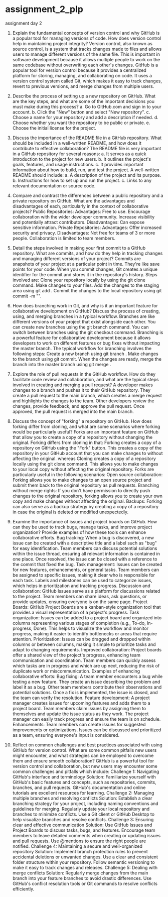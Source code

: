 # assignment_2_plp
assignment day 2

1. Explain the fundamental concepts of version control and why GitHub is a popular tool for managing versions of code. How does version control help in maintaining project integrity? 
Version control, also known as source control, is a system that tracks changes made to files and allows users to manage different versions of the same file. This is important in software development because it allows multiple people to work on the same codebase without overwriting each other's changes.
GitHub is a popular tool for version control because it provides a centralized platform for storing, managing, and collaborating on code. It uses a version control system called Git, which makes it easy to track changes, revert to previous versions, and merge changes from multiple users.

2. Describe the process of setting up a new repository on GitHub. What are the key steps, and what are some of the important decisions you must make during this process?
    a. Go to GitHub.com and sign in to your account.
    b. Click the "New" button and select "New repository".
    c. Choose a name for your repository and add a description if needed.
    d. Choose whether you want the repository to be public or private.
    e. Choose the initial license for the project.

3. Discuss the importance of the README file in a GitHub repository. What should be included in a well-written README, and how does it contribute to effective collaboration?
    The README file is very important in a GitHub repository for several reasons:
      a. It serves as a quick introduction to the project for new users.
      b. It outlines the project's goals, features, and usage instructions.
      c. It provides important information about how to build, run, and test the project.
    A well-written README should include:
      a. A description of the project and its purpose.
      b. Instructions for how to set up and run the project.
      c. Links to any relevant documentation or source code.

4. Compare and contrast the differences between a public repository and a private repository on GitHub. What are the advantages and disadvantages of each, particularly in the context of collaborative projects?
Public Repositories:
      Advantages:
        Free to use.
        Encourage collaboration with the wider developer community.
        Increase visibility and potentially attract contributors.
      Disadvantages:
        Can expose sensitive information.
        Private Repositories:
      Advantages:
        Offer increased security and privacy.
      Disadvantages:
        Not free for teams of 3 or more people.
        Collaboration is limited to team members.

5. Detail the steps involved in making your first commit to a GitHub repository. What are commits, and how do they help in tracking changes and managing different versions of your project?
    Commits are snapshots of your project at a particular point in time. They're like save points for your code. When you commit changes, Git creates a unique identifier for the commit and stores it in the repository's history.
     Steps involved are:
       Clone your repository locally by using the git clone command.
       Make changes to your files.
       Add the changes to the staging area using git add <filename>.
       Commit the changes to the local repository using git commit -m "<commit message>".
    

6. How does branching work in Git, and why is it an important feature for collaborative development on GitHub? Discuss the process of creating, using, and merging branches in a typical workflow.
    Branches are like different versions of your project that exist alongside each other.
    You can create new branches using the git branch command.
    You can switch between branches using the git checkout command.
    Branching is a powerful feature for collaborative development because it allows developers to work on different features or bug fixes without impacting the master branch.
    The typical workflow for branching involves the following steps:
         Create a new branch using git branch <branch-name>.
         Make changes to the branch using git commit.
         When the changes are ready, merge the branch into the master branch using git merge <branch-name>.

7. Explore the role of pull requests in the GitHub workflow. How do they facilitate code review and collaboration, and what are the typical steps involved in creating and merging a pull request?
      A developer makes changes to a branch and pushes it to their GitHub repository.
      They create a pull request to the main branch, which creates a merge request and highlights the changes to the team.
      Other developers review the changes, provide feedback, and approve the pull request.
      Once approved, the pull request is merged into the main branch.

8. Discuss the concept of "forking" a repository on GitHub. How does forking differ from cloning, and what are some scenarios where forking would be particularly useful?
      Forks are an important feature on GitHub that allow you to create a copy of a repository without changing the original.
      Forking differs from cloning in that: Forking creates a copy of a repository on GitHub using the "Fork" button. This creates a copy of the repository in your GitHub account that you can make changes to without affecting the original. whereas Cloning creates a            copy of a repository locally using the git clone command. This allows you to make changes to your local copy without affecting the original repository.
       Forks are particularly useful in the following scenarios:
            Open source collaboration: Forking allows you to make changes to an open source project and submit them back to the original repository as pull requests.
            Branching without merge rights: If you don't have permission to directly push changes to the original repository, forking allows you to create your own copy and make changes without affecting the original.
            Backups: Forking can also serve as a backup strategy by creating a copy of a repository in case the original is deleted or modified unexpectedly.

9. Examine the importance of issues and project boards on GitHub. How can they be used to track bugs, manage tasks, and improve project organization? Provide examples of how these tools can enhance collaborative efforts.
      Bug tracking: When a bug is discovered, a new issue can be created with a descriptive title and a label such as "bug" for easy identification.
          Team members can discuss potential solutions within the issue thread, ensuring all relevant information is contained in one place.
          Once resolved, the issue can be closed with a reference to the commit that fixed the bug.
      Task management: Issues can be created for new features, enhancements, or general tasks.
          Team members can be assigned to specific issues, making it clear who is responsible for each task.
          Labels and milestones can be used to categorize issues, which helps in prioritization and tracking progress.
      Discussion and collaboration: GitHub Issues serve as a platform for discussions related to the project.
          Team members can share ideas, ask questions, or provide updates, ensuring everyone is on the same page.
   Project Boards: GitHub Project Boards are a kanban-style organization tool that provides a visual representation of a project's progress.
      Task organization: Issues can be added to a project board and organized into columns representing various stages of completion (e.g., To-do, In-progress, Done). This helps to visualize the workflow and monitor progress, making it easier to identify bottlenecks or         areas that require attention.
      Prioritization: Issues can be dragged and dropped within columns or between columns, making it simple to prioritize tasks and adapt to changing requirements.
      Improved collaboration: Project boards offer a shared view of the project's progress, enhancing team communication and coordination. Team members can quickly assess which tasks are in progress and which are up next, reducing the risk of duplicate work or                  miscommunication.
Examples of enhancing collaborative efforts:
    Bug fixing: A team member encounters a bug while testing a new feature. They create an issue describing the problem and label it as a bug. Other team members contribute their observations and potential solutions. Once a fix is implemented, the issue is closed, and        the team can verify the resolution.
    Feature development: A project manager creates issues for upcoming features and adds them to a project board. Team members claim issues by assigning them to themselves and update the issue status as they work. The project manager can easily track progress and ensure       the team is on schedule.
    Enhancements: Team members can create issues for suggested improvements or optimizations. Issues can be discussed and prioritized as a team, ensuring everyone's input is considered.


10. Reflect on common challenges and best practices associated with using GitHub for version control. What are some common pitfalls new users might encounter, and what strategies can be employed to overcome them and ensure smooth collaboration?
        GitHub is a powerful tool for version control and collaboration, but new users may encounter some common challenges and pitfalls which include:
            Challenge 1: Navigating GitHub's interface and terminology
              Solution: Familiarize yourself with GitHub's basic features and concepts, such as repositories, commits, branches, and pull requests. GitHub's documentation and online tutorials are excellent resources for learning.
            Challenge 2: Managing multiple branches and resolving conflicts
              Solution: Establish a clear branching strategy for your project, including naming conventions and guidelines for merging. Regularly update your local repository and branches to minimize conflicts. Use a Git client or GitHub Desktop to help visualize                     branches and resolve conflicts.
            Challenge 3: Ensuring clear and effective communication
              Solution: Use GitHub Issues and Project Boards to discuss tasks, bugs, and features. Encourage team members to leave detailed comments when creating or updating issues and pull requests. Use @mentions to ensure the right people are notified.
            Challenge 4: Maintaining a secure and well-organized repository
              Solution: Implement branch protection rules to prevent accidental deletions or unwanted changes. Use a clear and consistent folder structure within your repository. Follow semantic versioning to make it easy to track changes and releases.
            Challenge 5: Dealing with merge conflicts
              Solution: Regularly merge changes from the main branch into your feature branches to avoid drastic differences. Use GitHub's conflict resolution tools or Git commands to resolve conflicts efficiently.
